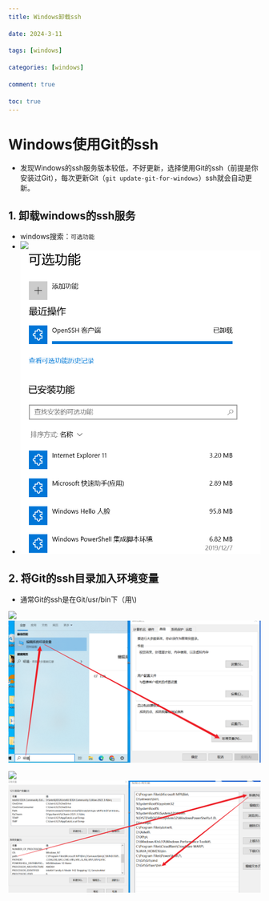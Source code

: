 ```yaml
---
title: Windows卸载ssh

date: 2024-3-11

tags: [windows]

categories: [windows]

comment: true

toc: true
---
```


#

 <!--more-->

# Windows使用Git的ssh

- 发现Windows的ssh服务版本较低，不好更新，选择使用Git的ssh（前提是你安装过Git），每次更新Git（`git update-git-for-windows`）ssh就会自动更新。

## 1. 卸载windows的ssh服务

- windows搜索：`可选功能`
- ![](D:/blog/themes/yilia/source/img/experience/windows/ssh/1.png)
- ![](img/experience/windows/ssh/1.png)

## 2. 将Git的ssh目录加入环境变量

- 通常Git的ssh是在Git/usr/bin下（用\\)

![](D:/blog/themes/yilia/source/img/experience/windows/ssh/2.png)
![](img/experience/windows/ssh/2.png)

![](D:/blog/themes/yilia/source/img/experience/windows/ssh/3.png)
![](img/experience/windows/ssh/3.png)

 


